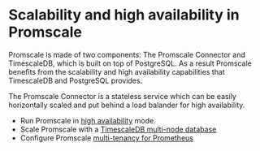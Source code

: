 # Scalability and high availability in Promscale
Promscale is made of two components: The Promscale Connector and TimescaleDB, which
is built on top of PostgreSQL. As a result Promscale benefits from the scalability
and high availability capabilities that TimescaleDB and PostgreSQL provides.

The Promscale Connector is a stateless service which can be easily horizontally 
scaled and put behind a load balander for high availability.

* Run Promscale in [high availability][high-availability] mode.
* Scale Promscale with a [TimescaleDB multi-node database][multi-node]
* Configure Promscale [multi-tenancy for Prometheus][multi-tenancy]

[high-availability]: /scale/high-availability/
[multi-node]: /scale/multi-node/
[multi-tenancy]: /scale/prometheus-multi-tenancy/
